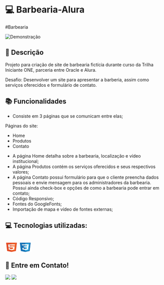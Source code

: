 # 💻 Barbearia-Alura  

#Barbearia

![Demonstração](https://github.com/rodrigoribeiroleo/Barbearia-Alura/blob/master/demonstracao.gif)

## 📝 Descrição

Projeto para criação de site de barbearia fictícia durante curso da Trilha Iniciante ONE, parceria entre Oracle e Alura.

Desafio: Desenvolver um site para apresentar a barberia, assim como serviços oferecidos e formulário de contato.


## 📚 Funcionalidades

- Consiste em 3 páginas que se comunicam entre elas;

Páginas do site:
<ul>
  <li>Home</li>
  <li>Produtos</li>
  <li>Contato</li>
</ul>

- A página Home detalha sobre a barbearia, localização e vídeo institucional;
- A página Produtos contém os serviços oferecidos e seus respectivos valores;
- A página Contato possui formulário para que o cliente preencha dados pessoais e envie mensagem para os administradores da barbearia. Possui ainda check-box e
  opções de como a barbearia pode entrar em contato;
- Código Responsivo;
- Fontes do GoogleFonts;
- Importação de mapa e vídeo de fontes externas;


## :computer: Tecnologias utilizadas:

<div style="display: inline_block"><br>
  <img align="center" alt="Rodrigo-HTML" height="30" width="40" src="https://raw.githubusercontent.com/devicons/devicon/master/icons/html5/html5-original.svg">
  <img align="center" alt="Rodrigo-CSS" height="30" width="40" src="https://raw.githubusercontent.com/devicons/devicon/master/icons/css3/css3-original.svg">
 
  
## :email: Entre em Contato!
 
<div>  
  <a href = "mailto:rodrigoribeiroleo@gmail.com"><img src="https://img.shields.io/badge/-Gmail-%23333?style=for-the-badge&logo=gmail&logoColor=white" target="_blank"></a>
  <a href="https://www.linkedin.com/in/rodrigoribeiroleonardo" target="_blank"><img src="https://img.shields.io/badge/-LinkedIn-%230077B5?style=for-the-badge&logo=linkedin&logoColor=white" target="_blank"></a> 
  
</div>

